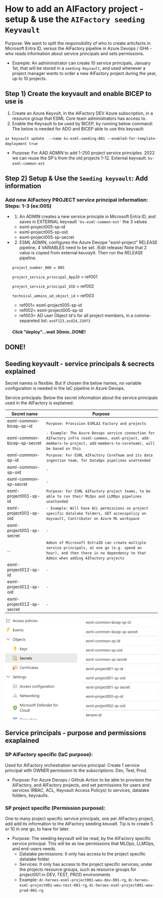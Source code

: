 
# How to add an AIFactory project - setup & use the `AIFactory seeding Keyvault`
Purpose: We want to split the responsibility of who to create articfacts in Microsoft Entra ID, versus the AIFactory pipeline in Azure Devops / GHA - who reads information about service principals and sets permissions.
- Example: An admininstrator can create 10 service principals, January 1st, that will be stored in a `seeding Keyvault`, and used whenever a project manager wants to order a new AIFactory project during the year, up to 10 projects.

## Step 1) Create the keyvault and enable BICEP to use is

1) Create an Azure Keyvult, in the AIFactory DEV Azure subscription, in a resource group that ESML Core team administrators has access to.
2) Enable the Keyvault to be used by BICEP, by running below command: 
The below is needed for ADO and BICEP able to use this keyvault: 

 `az keyvault update  --name kv-esml-seeding-001 --enabled-for-template-deployment true
 `
 - Purpose: For AAD ADMIN to add 1-250 project service principles. 2022 we can reuse the SP's from the old projects 1-12.   External keyvault: `kv-esml-common-ext`

## Step 2) Setup & Use the `Seeding keyvault`: Add information


### Add new AIFactory PROJECT service principal information: Steps: 1-3 (ex:005)
- 1) An ADMIN creates a new service principle in Microsoft Entra ID, and saves in EXTERNAL keyvault `'kv-esml-common-ext'` the 3 values
 	- esml-project005-sp-id
 	- esml-project005-sp-oid
 	- esml-project005-sp-secret
 
- 2) ESML ADMIN, configures the Azure Devope "esml-project" RELEASE pipeline, 4 VARIABLES need to be set. /Edit release/ Note that 2 valus is copied from external keuvaylt. Then run the RELEASE pipeline.

	`project_number_000 = 005`

	`project_service_principal_AppID` = ref001

	`project_service_principal_OID` =  ref002

	`technical_admins_ad_object_id` = ref003

	- ref001= esml-project005-sp-id
	- ref002= esml-project005-sp-id
	- ref003= AD user Object Id's for all project members, in a comma-separeted list: `asdf123,asd24,234f3`

	#### Click "deploy"...wait 30min..DONE!
## DONE!

## Seeding keyvault - service principals & secrects explained
Secret names is flexible. But if chosen the below names, no variable configuration is needed in the IaC pipeline in Azure Devops.

Service principals: Below the secret information about the service principals used in the AIFactory is explained.

| Secret name | Purpose
|--------------------------|-------------------------------------------------------|
|esml-common-bicep-sp-id   | `Purpose: Provision ESMLAI Factory and projects`|
| esml-common-bicep-sp-secret | `- Example: The Azure Devops service connection for AIFactory infra (esml-common, esml-project, add-members-to-project, add-members-to-coreteam), will be based on this`|
| esml-common-sp-id | `Purpose: For ESML AIFactory CoreTeam and its data ingestion team, for DataOps pipelines unattended`|
| esml-common-sp-oid | `-`|
| esml-common-sp-secret | `-`|
| esml-project001-sp-id | `Purpose: For ESML AIFactory project teams, to be able to run their MLOps and LLMOps pipelines unattended`|
| esml-project001-sp-oid | `- Example: Will have ACL permissions on project specific datalake folders, GET accesspolicy on keyvault, Contributor on Azure ML workspace`|
| esml-project001-sp-secret | `-`|
| ... | `Admin of Microsoft EntraID can create multiple service principals, at one go (e.g. spend an hour), and then there is no dependency to that Admin when adding AIFactory projects`|
| esml-project012-sp-id | `-`|
| esml-project012-sp-oid | `-`|
| esml-project012-sp-secret | `-`|

![](./images/12-seeding-keyvault-secrets.png)

## Service principals - purpose and permissions exaplained
### SP AIFactory specific (IaC purpose): 
Used for AIFactory orchestration service principal: Create 1 service principal with OWNER permission to the subscriptions: Dev, Test, Prod.
- Purpose: For Azure Devops / Github Action to be able to provision the AIFactory, and AIFactory projects, and set permissions for users and services (RBAC, ACL, Keyvault Access Policys) to services, datalake folders, keyvaults.

### SP project specific (Permission purpose): 
One to many project specific service principals, one per AIFactory project, add add its information to the AIFactory seeding keuvalt.
Tip is to create 5 or 10 in one go, to have for later. 

- Purpose: The seeding keyvault will be read, by the AIFactory specific service principal. This will be as low permissions that MLOps, LLMOps, and end-users needs.
    - Datalake permissions: It only has access to the project specific datalake folder. 
    - Services: It only has access to the project specific services, under the projects resource groups, such as resource groups for project001 in DEV, TEST, PROD environments
    - Example: `dc-heroes-esml-project001-weu-dev-001-rg`, `dc-heroes-esml-project001-weu-test-001-rg`, `dc-heroes-esml-project001-weu-prod-001-rg` 